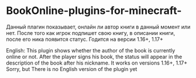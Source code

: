 # BookOnline-plugins-for-minecraft-
Данный плагин показывает, онлайн ли автор книги в данный момент или нет. После того как игрок подпишет свою книгу, в описании книги, после его ника появится статус.
Годится на версии 1.16+, 1.17+

English:
This plugin shows whether the author of the book is currently online or not. After the player signs his book, the status will appear in the description of the book after his nickname.
It works on versions 1.16+, 1.17+
Sorry, but There is no English version of the plugin yet
